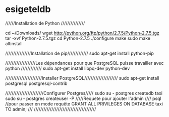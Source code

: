 esigeteldb
==========

//////Installation de Python ///////////////

cd ~/Downloads/
wget http://python.org/ftp/python/2.7.5/Python-2.7.5.tgz
tar -xvf Python-2.7.5.tgz
cd Python-2.7.5
./configure
make
sudo make altinstall

////////////////Installation de pip/////////////
sudo apt-get install python-pip

///////////////////Les dépendances pour que PostgreSQL puisse travailler avec python /////////////
sudo apt-get install libpq-dev python-dev

///////////////////////Installer PostgreSQL/////////////////////
sudo apt-get install postgresql postgresql-contrib

////////////////////////Configurer Postgres/////
sudo su - postgres
createdb taxi
sudo su - postgres
createuser -P
/////Requete pour ajouter l'admin ////
psql //pour passer en mode requête
GRANT ALL PRIVILEGES ON DATABASE taxi TO admin; ///
///////////////////////////////////////

